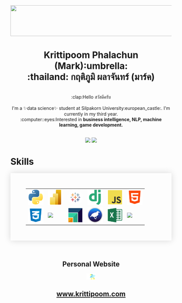 <img src='https://media.tenor.com/FU9DL__kY4oAAAAd/lofi-rain.gif' style='width:90vw; height:10vw;'>
<h1 align='center'>Krittipoom Phalachun (Mark):umbrella:<br>:thailand: กฤติภูมิ  ผลาจันทร์ (มาร์ค)</h1>

<div align='center'>
  
<p align='center'><br>:clap:Hello สวัสดีครับ<br><br>I'm a ✨data science✨ student at Silpakorn University:european_castle:. I'm currently in my third year.
  <br>:computer::eyes:Interested in <b>business intelligence, NLP, machine learning, game development.</b><br><br>
</p>
  
  <img height='200vh;' src='https://github-readme-stats.vercel.app/api?username=Krittipoom&show_icons=true&theme=algolia'>

  <img height='200vh;' src='https://github-readme-stats.vercel.app/api/top-langs/?username=Krittipoom&theme=algolia&layout=compact'>
  
</div>

<h1>Skills</h1>
<div align='center'>
<table style='border-collapse: collapse;
    box-shadow: 0 0 20px rgba(0, 0, 0, 0.15);
    padding: 3rem;'>
  <tr>
    <td><img style='width:5vw;' src='https://raw.githubusercontent.com/Krittipoom/Krittipoom.github.io/main/static/img/skillicon/python.png'></td>
    <td><img style='width:5vw;' src='https://raw.githubusercontent.com/Krittipoom/Krittipoom.github.io/main/static/img/skillicon/powerbi.png'></td>
    <td><img style='width:5vw;' src='https://raw.githubusercontent.com/Krittipoom/Krittipoom.github.io/main/static/img/skillicon/tableau.png'></td>
    <td><img style='width:5vw;' src='https://raw.githubusercontent.com/Krittipoom/Krittipoom.github.io/main/static/img/skillicon/django.png'></td>
    <td><img style='width:5vw;' src='https://raw.githubusercontent.com/Krittipoom/Krittipoom.github.io/main/static/img/skillicon/javascript.png'></td>
    <td><img style='width:5vw;' src='https://raw.githubusercontent.com/Krittipoom/Krittipoom.github.io/main/static/img/skillicon/html.png'></td>
  </tr>
  <tr>
    <td><img style='width:5vw;' src='https://raw.githubusercontent.com/Krittipoom/Krittipoom.github.io/main/static/img/skillicon/css.png'></td>
    <td><img style='width:5vw;' src='https://cdn-icons-png.flaticon.com/512/5968/5968313.png'></td>
    <td><img style='width:5vw;' src='https://raw.githubusercontent.com/Krittipoom/Krittipoom.github.io/main/static/img/skillicon/rapidminer.png'></td>
    <td><img style='width:5vw;' src='https://raw.githubusercontent.com/Krittipoom/Krittipoom.github.io/main/static/img/skillicon/weka.png'></td>
    <td><img style='width:5vw;' src='https://raw.githubusercontent.com/Krittipoom/Krittipoom.github.io/main/static/img/skillicon/excel.png'></td>
    <td><img style='width:5vw;' src='https://1000logos.net/wp-content/uploads/2017/03/LINUX-LOGO.png'></td>
  </tr>
</table>
</div>
<br>

<div align='center'>
<h2>Personal Website</h2>

<a style='text-decoration:none;'>

[<img src="https://raw.githubusercontent.com/Krittipoom/Krittipoom.github.io/main/static/img/skillicon/bird.png" style="width: 3vw;"/>](https://www.krittipoom.com)

<span><h2>www.krittipoom.com</h2></span>
</a>
</div>



<!--
**Krittipoom/Krittipoom** is a ✨ _special_ ✨ repository because its `README.md` (this file) appears on your GitHub profile.
-->
